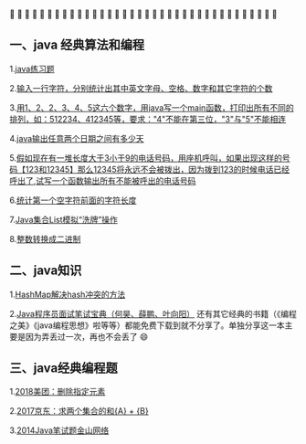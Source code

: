 

:balloon: :balloon: :balloon: :balloon: :balloon: :balloon: :balloon: :balloon: :balloon: :balloon: :balloon: :balloon: :balloon: :balloon: :balloon: :balloon: :balloon: :balloon: :balloon: :balloon: :balloon: :balloon: :balloon: :balloon: :balloon: :balloon: :balloon: :balloon: :balloon: :balloon: :balloon: :balloon: :balloon: :balloon: :balloon: :balloon: 
##  一、java 经典算法和编程          
      
1.[java练习题](https://github.com/Seasons123/blog-java/issues/1)  

2.[输入一行字符，分别统计出其中英文字母、空格、数字和其它字符的个数](https://github.com/Seasons123/blog-java/issues/4) 

3.[用1、2、2、3、4、5这六个数字，用java写一个main函数，打印出所有不同的排列，如：512234、412345等，要求："4"不能在第三位，"3"与"5"不能相连](https://github.com/Seasons123/blog-java/issues/5)

4.[java输出任意两个日期之间有多少天](https://github.com/Seasons123/blog-java/issues/6) 

5.[假如现在有一堆长度大于3小于9的电话号码，用座机呼叫，如果出现这样的号码【123和12345】那么12345将永远不会被拨出，因为拨到123的时候电话已经呼出了,试写一个函数输出所有不能被呼出的电话号码](https://github.com/Seasons123/blog-java/issues/7) 

6.[统计第一个空字符前面的字符长度](https://github.com/Seasons123/blog-java/issues/8) 

7.[Java集合List模拟“洗牌”操作](https://github.com/Seasons123/blog-java/issues/9)

8.[整数转换成二进制](https://github.com/Seasons123/blog-java/issues/10)


## 二、java知识          
      
1.[HashMap解决hash冲突的方法](https://github.com/Seasons123/blog-java/issues/2)  

2.[Java程序员面试笔试宝典（何昊、薛鹏、叶向阳）](http://pan.baidu.com/s/1bpHAIlh) 还有其它经典的书籍（《编程之美》《java编程思想》啦等等）都能免费下载到就不分享了。单独分享这一本主要是因为弄丢过一次，再也不会丢了 :smile:


## 三、java经典编程题          
      
1.[2018美团：删除指定元素](https://github.com/Seasons123/blog-java/issues/2)  

2.[2017京东：求两个集合的和{A} + {B}](https://github.com/Seasons123/blog-java/issues/11) 

3.[2014Java笔试题金山网络](https://github.com/Seasons123/blog-java/issues/15) 

